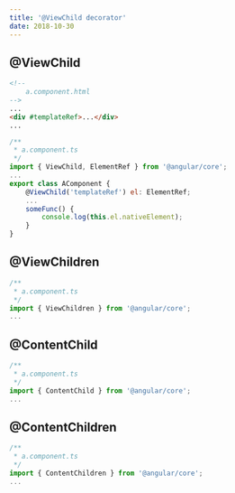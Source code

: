```yaml
---
title: '@ViewChild decorator'
date: 2018-10-30
---
```


## @ViewChild

```html
<!--
    a.component.html
-->
...
<div #templateRef>...</div>
...
```

```js
/**
 * a.component.ts
 */
import { ViewChild, ElementRef } from '@angular/core';
...
export class AComponent {
    @ViewChild('templateRef') el: ElementRef;
    ...
    someFunc() {
        console.log(this.el.nativeElement);
    }
}
```

## @ViewChildren

```js
/**
 * a.component.ts
 */
import { ViewChildren } from '@angular/core';
...
```

## @ContentChild

```js
/**
 * a.component.ts
 */
import { ContentChild } from '@angular/core';
...
```

## @ContentChildren

```js
/**
 * a.component.ts
 */
import { ContentChildren } from '@angular/core';
...
```
